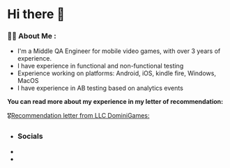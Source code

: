 # Hi there 👋
### :woman_technologist: About Me :

+ I'm a Middle QA Engineer for mobile video games, with over 3 years of experience.
+ I have experience in functional and non-functional testing 
+ Experience working on platforms: Android, iOS, kindle fire, Windows, MacOS
+ I have experience in AB testing based on analytics events

**You can read more about my experience in my letter of recommendation:**

:medal_military:[Recommendation letter from LLC DominiGames:](https://drive.google.com/file/d/1gHYBztBoc4YdY7ZxcsnrG2A5cCiFf08-/view?usp=share_link)
+ ### Socials
+ <a href="https://www.linkedin.com/in/darya-ivanova-404a87258/">


+ <img scr= "https://github.com/Numilou/images/blob/main/free-icon-linkedin-3128329.png" />
<a/>


<!--
